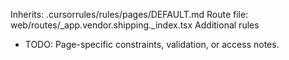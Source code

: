 Inherits: .cursorrules/rules/pages/DEFAULT.md
Route file: web/routes/_app.vendor.shipping._index.tsx
Additional rules
- TODO: Page-specific constraints, validation, or access notes.
